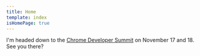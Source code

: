 ```yaml
---
title: Home
template: index
isHomePage: true
---
```

I'm headed down to the [Chrome Developer Summit](https://developer.chrome.com/devsummit) on November 17 and 18. See you there?
